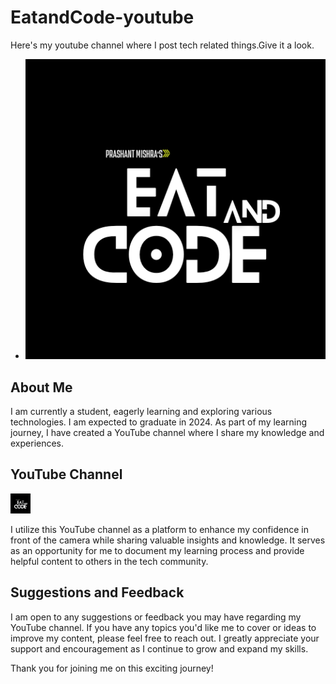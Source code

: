 # EatandCode-youtube


Here's my youtube channel where I post tech related things.Give it a look.
- ![Image](./Monochrome%20Modern%20Technology%20Black%20Logo%281%29.png)



## About Me

I am currently a student, eagerly learning and exploring various technologies. I am expected to graduate in 2024. As part of my learning journey, I have created a YouTube channel where I share my knowledge and experiences.

## YouTube Channel

[<img src="./Monochrome%20Modern%20Technology%20Black%20Logo%281%29.png" alt="YouTube Icon" style="width: 32px; height: 32px;">](https://www.youtube.com/EatandCode)


I utilize this YouTube channel as a platform to enhance my confidence in front of the camera while sharing valuable insights and knowledge. It serves as an opportunity for me to document my learning process and provide helpful content to others in the tech community.

## Suggestions and Feedback

I am open to any suggestions or feedback you may have regarding my YouTube channel. If you have any topics you'd like me to cover or ideas to improve my content, please feel free to reach out. I greatly appreciate your support and encouragement as I continue to grow and expand my skills.

Thank you for joining me on this exciting journey!
